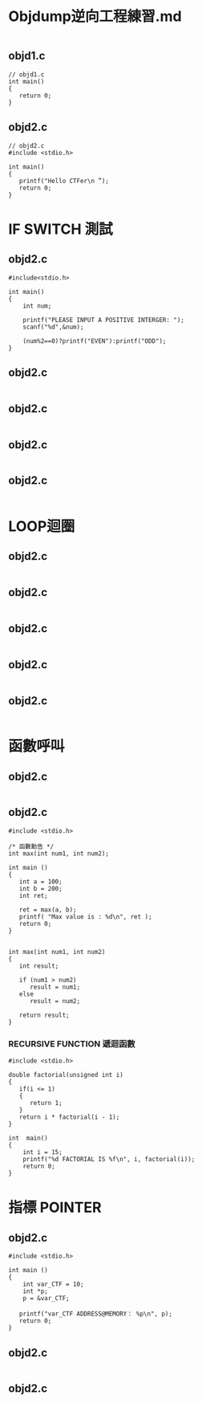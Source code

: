 
# Objdump逆向工程練習.md
```

```
## objd1.c
```
// objd1.c
int main()
{
   return 0;
}
```
## objd2.c
```
// objd2.c
#include <stdio.h>

int main()
{
   printf("Hello CTFer\n ”);
   return 0;
}
```
# IF SWITCH 測試


## objd2.c
```
#include<stdio.h>
 
int main()
{
    int num;
 
    printf("PLEASE INPUT A POSITIVE INTERGER: ");
    scanf("%d",&num);
 
    (num%2==0)?printf("EVEN"):printf("ODD");
}
```

## objd2.c
```

```

## objd2.c
```

```

## objd2.c
```

```

## objd2.c
```

```
# LOOP迴圈


## objd2.c
```

```


## objd2.c
```

```


## objd2.c
```

```
## objd2.c
```

```


## objd2.c
```

```

# 函數呼叫


## objd2.c
```

```

## objd2.c
```
#include <stdio.h>

/* 函數勳告 */
int max(int num1, int num2);
 
int main ()
{
   int a = 100;
   int b = 200;
   int ret;
 
   ret = max(a, b); 
   printf( "Max value is : %d\n", ret );
   return 0;
}
 

int max(int num1, int num2) 
{
   int result;
 
   if (num1 > num2)
      result = num1;
   else
      result = num2;
 
   return result; 
}
```
### RECURSIVE FUNCTION 遞迴函數
```
#include <stdio.h>
 
double factorial(unsigned int i)
{
   if(i <= 1)
   {
      return 1;
   }
   return i * factorial(i - 1);
}

int  main()
{
    int i = 15;
    printf("%d FACTORIAL IS %f\n", i, factorial(i));
    return 0;
}
```
# 指標 POINTER

## objd2.c
```
#include <stdio.h>
 
int main ()
{
    int var_CTF = 10;
    int *p;             
    p = &var_CTF;
 
   printf("var_CTF ADDRESS@MEMORY： %p\n", p);
   return 0;
}
```


## objd2.c
```

```


## objd2.c
```

```
